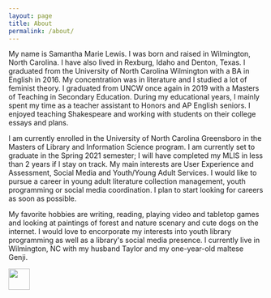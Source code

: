 ```yaml
---
layout: page
title: About
permalink: /about/
---
```


My name is Samantha Marie Lewis. I was born and raised in Wilmington, North Carolina. I have also lived in Rexburg, Idaho and Denton, Texas. I graduated from the University of North Carolina Wilmington with a BA in English in 2016. My concentration was in literature and I studied a lot of feminist theory. I graduated from UNCW once again in 2019 with a Masters of Teaching in Secondary Education. During my educational years, I mainly spent my time as a teacher assistant to Honors and AP English seniors. I enjoyed teaching Shakespeare and working with students on their college essays and plans. 

I am currently enrolled in the University of North Carolina Greensboro in the Masters of Library and Information Science program. I am currently set to graduate in the Spring 2021 semester; I will have completed my MLIS in less than 2 years if I stay on track. My main interests are User Experience and Assessment, Social Media and Youth/Young Adult Services. I would like to pursue a career in young adult literature collection management, youth programming or social media coordination. I plan to start looking for careers as soon as possible. 

My favorite hobbies are writing, reading, playing video and tabletop games and looking at paintings of forest and nature scenary and cute dogs on the internet. I would love to encorporate my interests into youth library programming as well as a library's social media presence. I currently live in Wilmington, NC with my husband Taylor and my one-year-old maltese Genji. 

[jekyll-organization]: https://github.com/jekyll

<a href="https://i.pinimg.com">
  <img src="https://i.pinimg.com/564x/e1/14/3b/e1143bd586d38e5b5be6913994eb67bb.jpg alt="image" style="width:42px;height:42px;">
</a>
